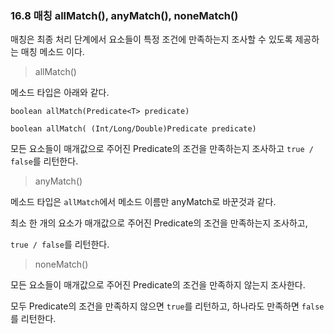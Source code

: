 ### 16.8 매칭 allMatch(), anyMatch(), noneMatch()

매칭은 최종 처리 단계에서 요소들이 특정 조건에 만족하는지 조사할 수 있도록 제공하는 매칭 메소드 이다.

> allMatch()

메소드 타입은 아래와 같다.

`boolean allMatch(Predicate<T> predicate)`

`boolean allMatch( (Int/Long/Double)Predicate predicate)`

모든 요소들이 매개값으로 주어진 Predicate의 조건을 만족하는지 조사하고 `true / false`를 리턴한다.

> anyMatch()

메소드 타입은 `allMatch`에서 메소드 이름만 anyMatch로 바꾼것과 같다.

최소 한 개의 요소가 매개값으로 주어진 Predicate의 조건을 만족하는지 조사하고,

`true / false`를 리턴한다.

> noneMatch()

모든 요소들이 매개값으로 주어진 Predicate의 조건을 만족하지 않는지 조사한다.

모두 Predicate의 조건을 만족하지 않으면 `true`를 리턴하고, 하나라도 만족하면 `false`를 리턴한다.